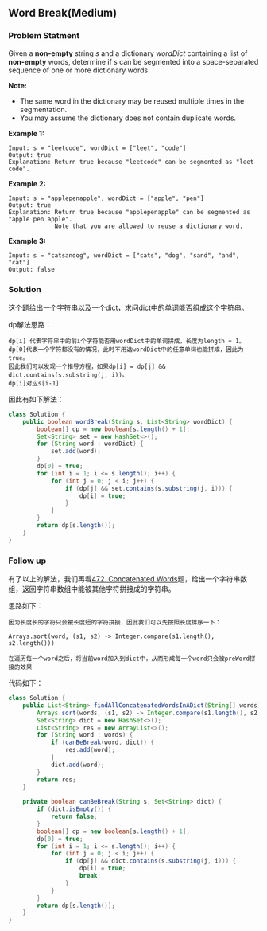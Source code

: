 ## Word Break(Medium)

### Problem Statment

Given a **non-empty** string *s* and a dictionary *wordDict* containing a list of **non-empty** words, determine if *s* can be segmented into a space-separated sequence of one or more dictionary words.

**Note:**

- The same word in the dictionary may be reused multiple times in the segmentation.
- You may assume the dictionary does not contain duplicate words.

**Example 1:**

```
Input: s = "leetcode", wordDict = ["leet", "code"]
Output: true
Explanation: Return true because "leetcode" can be segmented as "leet code".
```

**Example 2:**

```
Input: s = "applepenapple", wordDict = ["apple", "pen"]
Output: true
Explanation: Return true because "applepenapple" can be segmented as "apple pen apple".
             Note that you are allowed to reuse a dictionary word.
```

**Example 3:**

```
Input: s = "catsandog", wordDict = ["cats", "dog", "sand", "and", "cat"]
Output: false
```

### Solution

这个题给出一个字符串以及一个dict，求问dict中的单词能否组成这个字符串。

dp解法思路：

```
dp[i] 代表字符串中的前i个字符能否用wordDict中的单词拼成，长度为length + 1。
dp[0]代表一个字符都没有的情况，此时不用选wordDict中的任意单词也能拼成，因此为true。
因此我们可以发现一个推导方程，如果dp[i] = dp[j] && dict.contains(s.substring(j, i))。
dp[i]对应s[i-1]
```

因此有如下解法：

```java
class Solution {
    public boolean wordBreak(String s, List<String> wordDict) {
        boolean[] dp = new boolean[s.length() + 1];
        Set<String> set = new HashSet<>();
        for (String word : wordDict) {
            set.add(word);
        }
        dp[0] = true;
        for (int i = 1; i <= s.length(); i++) {
            for (int j = 0; j < i; j++) {
                if (dp[j] && set.contains(s.substring(j, i))) {
                    dp[i] = true;
                }
            }
        }
        return dp[s.length()];
    }
}
```

### Follow up

有了以上的解法，我们再看[472. Concatenated Words](https://leetcode.com/problems/concatenated-words/)题，给出一个字符串数组，返回字符串数组中能被其他字符拼接成的字符串。

思路如下：

```
因为长度长的字符只会被长度短的字符拼接，因此我们可以先按照长度排序一下：

Arrays.sort(word, (s1, s2) -> Integer.compare(s1.length(), s2.length()))

在遍历每一个word之后，将当前word加入到dict中，从而形成每一个word只会被preWord拼接的效果
```

代码如下：

```java
class Solution {
    public List<String> findAllConcatenatedWordsInADict(String[] words) {
        Arrays.sort(words, (s1, s2) -> Integer.compare(s1.length(), s2.length()));
        Set<String> dict = new HashSet<>();
        List<String> res = new ArrayList<>();
        for (String word : words) {
            if (canBeBreak(word, dict)) {
                res.add(word);
            }
            dict.add(word);
        }
        return res;
    }
    
    private boolean canBeBreak(String s, Set<String> dict) {
        if (dict.isEmpty()) {
            return false;
        }
        boolean[] dp = new boolean[s.length() + 1];
        dp[0] = true;
        for (int i = 1; i <= s.length(); i++) {
            for (int j = 0; j < i; j++) {
                if (dp[j] && dict.contains(s.substring(j, i))) {
                    dp[i] = true;
                    break;
                }
            }
        }
        return dp[s.length()];
    }
}
```

